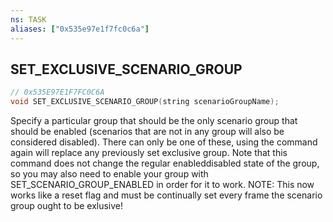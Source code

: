 ```yaml
---
ns: TASK
aliases: ["0x535e97e1f7fc0c6a"]
---
```

## SET_EXCLUSIVE_SCENARIO_GROUP

```c
// 0x535E97E1F7FC0C6A
void SET_EXCLUSIVE_SCENARIO_GROUP(string scenarioGroupName);
```

Specify a particular group that should be the only scenario group that should be enabled (scenarios that are not in any group will also be considered disabled). There can only be one of these, using the command again will replace any previously set exclusive group. Note that this command does not change the regular enableddisabled state of the group, so you may also need to enable your group with SET_SCENARIO_GROUP_ENABLED in order for it to work. NOTE: This now works like a reset flag and must be continually set every frame the scenario group ought to be exlusive!


